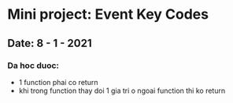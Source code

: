 # Mini project: Event Key Codes

## Date: 8 - 1 - 2021

### Da hoc duoc:

- 1 function phai co return
- khi trong function thay doi 1 gia tri o ngoai function thi ko return


  
  
  